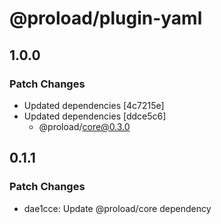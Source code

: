 # @proload/plugin-yaml

## 1.0.0

### Patch Changes

- Updated dependencies [4c7215e]
- Updated dependencies [ddce5c6]
  - @proload/core@0.3.0

## 0.1.1

### Patch Changes

- dae1cce: Update @proload/core dependency
